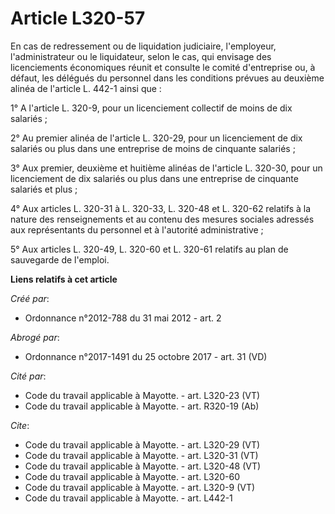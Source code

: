 # Article L320-57

En cas de redressement ou de liquidation judiciaire, l'employeur, l'administrateur ou le liquidateur, selon le cas, qui
envisage des licenciements économiques réunit et consulte le comité d'entreprise ou, à défaut, les délégués du personnel dans
les conditions prévues au deuxième alinéa de l'article L. 442-1 ainsi que : 

1° A l'article L. 320-9, pour un licenciement collectif de moins de dix salariés ; 

2° Au premier alinéa de l'article L. 320-29, pour un licenciement de dix salariés ou plus dans une entreprise de moins de
cinquante salariés ; 

3° Aux premier, deuxième et huitième alinéas de l'article L. 320-30, pour un licenciement de dix salariés ou plus dans une
entreprise de cinquante salariés et plus ; 

4° Aux articles L. 320-31 à L. 320-33, L. 320-48 et L. 320-62 relatifs à la nature des renseignements et au contenu des
mesures sociales adressés aux représentants du personnel et à l'autorité administrative ; 

5° Aux articles L. 320-49, L. 320-60 et L. 320-61 relatifs au plan de sauvegarde de l'emploi.

**Liens relatifs à cet article**

_Créé par_:

  - Ordonnance n°2012-788 du 31 mai 2012 - art. 2

_Abrogé par_:

  - Ordonnance n°2017-1491 du 25 octobre 2017 - art. 31 (VD)

_Cité par_:

  - Code du travail applicable à Mayotte. - art. L320-23 (VT)
  - Code du travail applicable à Mayotte. - art. R320-19 (Ab)

_Cite_:

  - Code du travail applicable à Mayotte. - art. L320-29 (VT)
  - Code du travail applicable à Mayotte. - art. L320-31 (VT)
  - Code du travail applicable à Mayotte. - art. L320-48 (VT)
  - Code du travail applicable à Mayotte. - art. L320-60
  - Code du travail applicable à Mayotte. - art. L320-9 (VT)
  - Code du travail applicable à Mayotte. - art. L442-1

